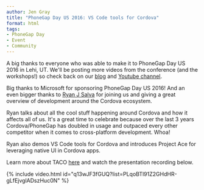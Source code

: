 ```yaml
---
author: Jen Gray
title: "PhoneGap Day US 2016: VS Code tools for Cordova"
format: html
tags:
- PhoneGap Day
- Event
- Community
---
```


A big thanks to everyone who was able to make it to PhoneGap Day US 2016 in Lehi, UT. We'll be posting more videos from the conference (and the workshops!) so check back on our [blog](http://phonegap.com/blog/tag/phonegap-day/) and [Youtube channel](https://www.youtube.com/user/PhoneGap).

Big thanks to Microsoft for sponsoring PhoneGap Day US 2016! And an even bigger thanks to [Ryan J Salva](https://twitter.com/ryanjsalva) for joining us and giving a great overview of development around the Cordova ecosystem.

Ryan talks about all the cool stuff happening around Cordova and how it affects all of us. It's a great time to celebrate because over the last 3 years Cordova/PhoneGap has doubled in usage and outpaced every other competitor when it comes to cross-platform development. Whoa!

Ryan also demos VS Code tools for Cordova and introduces Project Ace for leveraging native UI in Cordova apps.

Learn more about TACO [here](https://taco.visualstudio.com/tools/) and watch the presentation recording below.

{% include video.html id="q13wJF3fGUQ?list=PLqoBTl91Z2GHdHR-gLfEjvglADszHuc0N" %}
